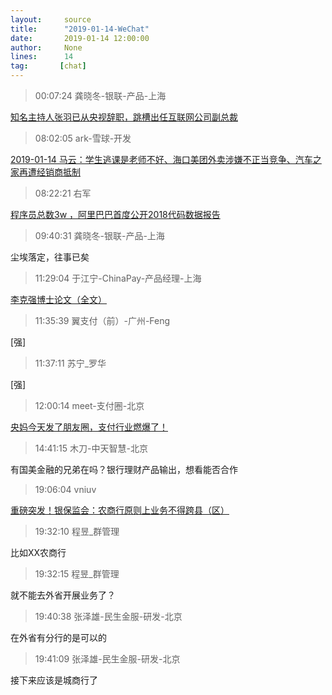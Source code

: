 ```yaml
---
layout:     source 
title:      "2019-01-14-WeChat"
date:       2019-01-14 12:00:00
author:     None
lines:      14 
tag:       [chat]
---
```

> 00:07:24  龚晓冬-银联-产品-上海  
   
[知名主持人张羽已从央视辞职，跳槽出任互联网公司副总裁
](https://c.m.163.com/news/a/E5EF6VN30514R9P4.html?spss=newsapp)  
   
> 08:02:05  ark-雪球-开发  
   
[2019-01-14 马云：学生逃课是老师不好、海口美团外卖涉嫌不正当竞争、汽车之家再遭经销商抵制
](http://mp.weixin.qq.com/s?__biz=MzU4Mzc5NTAzNQ==&amp;amp;amp;mid=2247483797&amp;amp;amp;idx=1&amp;amp;amp;sn=18f0ea709bed7957a5564bbdb4611440&amp;amp;amp;chksm=fda2e9a1cad560b7013372297031c4b4446de39ae01058544f475d3c582cc5eef2f9316af5fe&amp;amp;amp;mpshare=1&amp;amp;amp;scene=1&amp;amp;amp;srcid=011409R7Dlz1YdJ13ZuTOkr0#rd)  
   
> 08:22:21  右军  
   
[程序员总数3w ，阿里巴巴首度公开2018代码数据报告
](http://mp.weixin.qq.com/s?__biz=MzIxMzEzMjM5NQ==&amp;amp;amp;mid=2651031144&amp;amp;amp;idx=1&amp;amp;amp;sn=40befa1bddb5bc074e40c4496c05a9d1&amp;amp;amp;chksm=8c4c536cbb3bda7a7c0b32de50e7722dfc2087239563082174b86440a9357c870d23d232b378&amp;amp;amp;mpshare=1&amp;amp;amp;scene=1&amp;amp;amp;srcid=0114GsecbK7hUVm09lereIUR#rd)  
   
> 09:40:31  龚晓冬-银联-产品-上海  
   
尘埃落定，往事已矣  
   
> 11:29:04  于江宁-ChinaPay-产品经理-上海  
   
[李克强博士论文（全文）
](http://mp.weixin.qq.com/s?__biz=MzU5ODgxMzc1NQ==&amp;amp;amp;mid=2247483668&amp;amp;amp;idx=1&amp;amp;amp;sn=5e505acda40d14abed9048b96b8b8b6d&amp;amp;amp;chksm=febf3c40c9c8b5564a20ff1eb54dcaf090ef05beaea9140f970a9ca62c7190ce753ad7348e9d&amp;amp;amp;mpshare=1&amp;amp;amp;scene=1&amp;amp;amp;srcid=0114uItHk2XHopuKCeKWyy8M#rd)  
   
> 11:35:39  翼支付（前）-广州-Feng  
   
[强]  
   
> 11:37:11  苏宁_罗华  
   
[强]  
   
> 12:00:14  meet-支付圈-北京  
   
[央妈今天发了朋友圈，支付行业燃爆了！
](http://mp.weixin.qq.com/s?__biz=MjM5ODMxNzY0MA==&amp;amp;amp;mid=2650927829&amp;amp;amp;idx=1&amp;amp;amp;sn=390e7eaa60529fa1443fe0b34e9d1f85&amp;amp;amp;chksm=bd39c9f28a4e40e4f4a851f4e16a73cbda591575c18798fd7b5ca941207a91e9fe942fdc7372&amp;amp;amp;mpshare=1&amp;amp;amp;scene=1&amp;amp;amp;srcid=0114ebkWFTqDWWh0IoWCqADX#rd)  
   
> 14:41:15  木刀-中天智慧-北京  
   
有国美金融的兄弟在吗？银行理财产品输出，想看能否合作  
   
> 19:06:04  vniuv  
   
[重磅突发！银保监会：农商行原则上业务不得跨县（区）
](http://mp.weixin.qq.com/s?__biz=MzUxNTgwODY5Nw==&amp;amp;amp;mid=2247490339&amp;amp;amp;idx=1&amp;amp;amp;sn=4e35136fd1d3db687fd73933cb7175e5&amp;amp;amp;chksm=f9b057f5cec7dee3d00df4127ae6290cf38e33a5a2ce23337603c8c00ec0ce54eccd5098f7b9&amp;amp;amp;mpshare=1&amp;amp;amp;scene=1&amp;amp;amp;srcid=0114zsCqnMVBQxKeVyDq5qbq#rd)  
   
> 19:32:10  程昱_群管理  
   
比如XX农商行  
   
> 19:32:15  程昱_群管理  
   
就不能去外省开展业务了？  
   
> 19:40:38  张泽雄-民生金服-研发-北京  
   
在外省有分行的是可以的  
   
> 19:41:09  张泽雄-民生金服-研发-北京  
   
接下来应该是城商行了  
   

